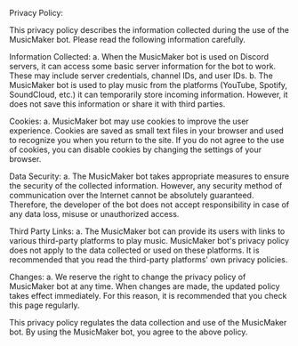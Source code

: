 Privacy Policy:

This privacy policy describes the information collected during the use of the MusicMaker bot. Please read the following information carefully.

Information Collected:
a. When the MusicMaker bot is used on Discord servers, it can access some basic server information for the bot to work. These may include server credentials, channel IDs, and user IDs.
b. The MusicMaker bot is used to play music from the platforms (YouTube, Spotify, SoundCloud, etc.) it can temporarily store incoming information. However, it does not save this information or share it with third parties.

Cookies:
a. MusicMaker bot may use cookies to improve the user experience. Cookies are saved as small text files in your browser and used to recognize you when you return to the site. If you do not agree to the use of cookies, you can disable cookies by changing the settings of your browser.

Data Security:
a. The MusicMaker bot takes appropriate measures to ensure the security of the collected information. However, any security method of communication over the Internet cannot be absolutely guaranteed. Therefore, the developer of the bot does not accept responsibility in case of any data loss, misuse or unauthorized access.

Third Party Links:
a. The MusicMaker bot can provide its users with links to various third-party platforms to play music. MusicMaker bot's privacy policy does not apply to the data collected or used on these platforms. It is recommended that you read the third-party platforms' own privacy policies.

Changes:
a. We reserve the right to change the privacy policy of MusicMaker bot at any time. When changes are made, the updated policy takes effect immediately. For this reason, it is recommended that you check this page regularly.

This privacy policy regulates the data collection and use of the MusicMaker bot. By using the MusicMaker bot, you agree to the above policy.